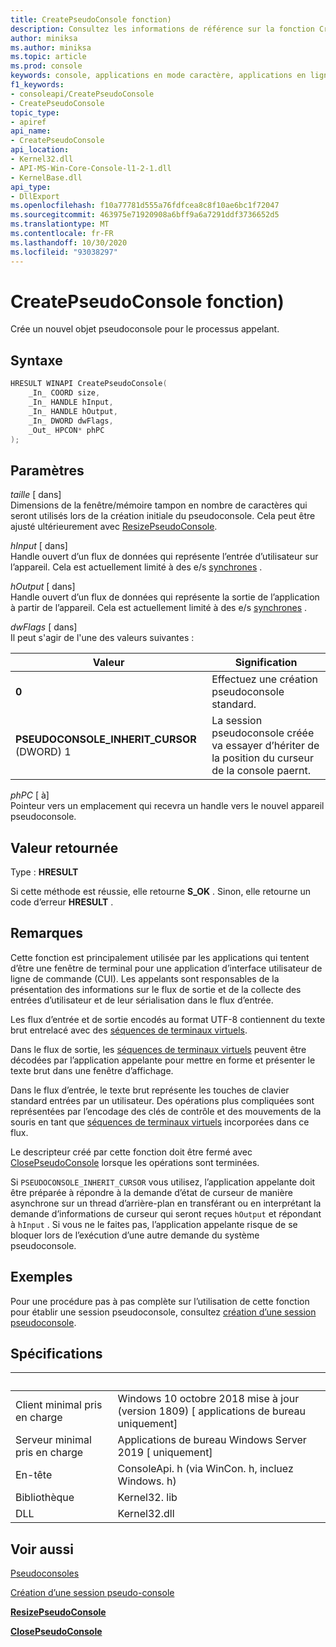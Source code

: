 ```yaml
---
title: CreatePseudoConsole fonction)
description: Consultez les informations de référence sur la fonction CreatePseudoConsole, qui alloue un nouveau pseudoconsole pour le processus appelant.
author: miniksa
ms.author: miniksa
ms.topic: article
ms.prod: console
keywords: console, applications en mode caractère, applications en ligne de commande, applications Terminal Server, API console, conpty, pseudoconsole
f1_keywords:
- consoleapi/CreatePseudoConsole
- CreatePseudoConsole
topic_type:
- apiref
api_name:
- CreatePseudoConsole
api_location:
- Kernel32.dll
- API-MS-Win-Core-Console-l1-2-1.dll
- KernelBase.dll
api_type:
- DllExport
ms.openlocfilehash: f10a77781d555a76fdfcea8c8f10ae6bc1f72047
ms.sourcegitcommit: 463975e71920908a6bff9a6a7291ddf3736652d5
ms.translationtype: MT
ms.contentlocale: fr-FR
ms.lasthandoff: 10/30/2020
ms.locfileid: "93038297"
---
```

# <a name="createpseudoconsole-function"></a>CreatePseudoConsole fonction)

Crée un nouvel objet pseudoconsole pour le processus appelant.

## <a name="syntax"></a>Syntaxe

```C
HRESULT WINAPI CreatePseudoConsole(
    _In_ COORD size,
    _In_ HANDLE hInput,
    _In_ HANDLE hOutput,
    _In_ DWORD dwFlags,
    _Out_ HPCON* phPC
);
```

## <a name="parameters"></a>Paramètres

*taille* \[ dans\]  
Dimensions de la fenêtre/mémoire tampon en nombre de caractères qui seront utilisés lors de la création initiale du pseudoconsole. Cela peut être ajusté ultérieurement avec [ResizePseudoConsole](resizepseudoconsole.md).

*hInput* \[ dans\]  
Handle ouvert d’un flux de données qui représente l’entrée d’utilisateur sur l’appareil. Cela est actuellement limité à des e/s [synchrones](https://docs.microsoft.com/windows/desktop/Sync/synchronization-and-overlapped-input-and-output) .

*hOutput* \[ dans\]  
Handle ouvert d’un flux de données qui représente la sortie de l’application à partir de l’appareil. Cela est actuellement limité à des e/s [synchrones](https://docs.microsoft.com/windows/desktop/Sync/synchronization-and-overlapped-input-and-output) .

*dwFlags* \[ dans\]  
Il peut s'agir de l'une des valeurs suivantes :

| Valeur | Signification |
|-|-|
| **0** | Effectuez une création pseudoconsole standard. |
| **PSEUDOCONSOLE_INHERIT_CURSOR** (DWORD) 1 | La session pseudoconsole créée va essayer d’hériter de la position du curseur de la console paernt. |

*phPC* \[ à\]  
Pointeur vers un emplacement qui recevra un handle vers le nouvel appareil pseudoconsole.

## <a name="return-value"></a>Valeur retournée

Type : **HRESULT**

Si cette méthode est réussie, elle retourne **S_OK** . Sinon, elle retourne un code d’erreur **HRESULT** .

## <a name="remarks"></a>Remarques

Cette fonction est principalement utilisée par les applications qui tentent d’être une fenêtre de terminal pour une application d’interface utilisateur de ligne de commande (CUI). Les appelants sont responsables de la présentation des informations sur le flux de sortie et de la collecte des entrées d’utilisateur et de leur sérialisation dans le flux d’entrée.

Les flux d’entrée et de sortie encodés au format UTF-8 contiennent du texte brut entrelacé avec des [séquences de terminaux virtuels](console-virtual-terminal-sequences.md).

Dans le flux de sortie, les [séquences de terminaux virtuels](console-virtual-terminal-sequences.md) peuvent être décodées par l’application appelante pour mettre en forme et présenter le texte brut dans une fenêtre d’affichage.

Dans le flux d’entrée, le texte brut représente les touches de clavier standard entrées par un utilisateur. Des opérations plus compliquées sont représentées par l’encodage des clés de contrôle et des mouvements de la souris en tant que [séquences de terminaux virtuels](console-virtual-terminal-sequences.md) incorporées dans ce flux.

Le descripteur créé par cette fonction doit être fermé avec [ClosePseudoConsole](closepseudoconsole.md) lorsque les opérations sont terminées.

Si `PSEUDOCONSOLE_INHERIT_CURSOR` vous utilisez, l’application appelante doit être préparée à répondre à la demande d’état de curseur de manière asynchrone sur un thread d’arrière-plan en transférant ou en interprétant la demande d’informations de curseur qui seront reçues `hOutput` et répondant à `hInput` . Si vous ne le faites pas, l’application appelante risque de se bloquer lors de l’exécution d’une autre demande du système pseudoconsole.

## <a name="examples"></a>Exemples

Pour une procédure pas à pas complète sur l’utilisation de cette fonction pour établir une session pseudoconsole, consultez [création d’une session pseudoconsole](creating-a-pseudoconsole-session.md).

## <a name="requirements"></a>Spécifications

| &nbsp; | &nbsp; |
|-|-|
| Client minimal pris en charge | Windows 10 octobre 2018 mise à jour (version 1809) \[ applications de bureau uniquement\] |
| Serveur minimal pris en charge | Applications de bureau Windows Server 2019 \[ uniquement\] |
| En-tête | ConsoleApi. h (via WinCon. h, incluez Windows. h) |
| Bibliothèque | Kernel32. lib |
| DLL | Kernel32.dll |

## <a name="see-also"></a>Voir aussi

[Pseudoconsoles](pseudoconsoles.md)

[Création d’une session pseudo-console](creating-a-pseudoconsole-session.md)

[**ResizePseudoConsole**](resizepseudoconsole.md)

[**ClosePseudoConsole**](closepseudoconsole.md)
